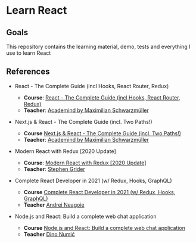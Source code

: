 # Learn React

## Goals

This repository contains the learning material, demo, tests and everything I use to learn React

## References

- React - The Complete Guide (incl Hooks, React Router, Redux)
  - **Course**: [React - The Complete Guide (incl Hooks, React Router, Redux)](https://www.udemy.com/course/react-the-complete-guide-incl-redux)
  - **Teacher**: [Academind by Maximilian Schwarzmüller](https://www.udemy.com/user/academind/)

- Next.js & React - The Complete Guide (incl. Two Paths!)
  - **Course** [Next.js & React - The Complete Guide (incl. Two Paths!)](https://www.udemy.com/course/nextjs-react-the-complete-guide)
  - **Teacher**: [Academind by Maximilian Schwarzmüller](https://www.udemy.com/user/academind/)

- Modern React with Redux [2020 Update]
  - **Course**: [Modern React with Redux [2020 Update]](https://www.udemy.com/course/react-redux/)
  - **Teacher**: [Stephen Grider](https://www.udemy.com/user/sgslo/)

- Complete React Developer in 2021 (w/ Redux, Hooks, GraphQL)
  - **Course** [Complete React Developer in 2021 (w/ Redux, Hooks, GraphQL)](https://www.udemy.com/course/complete-react-developer-zero-to-mastery)
  - **Teacher** [Andrei Neagoie](https://www.udemy.com/user/andrei-neagoie/)

- Node.js and React: Build a complete web chat application
  - **Course** [Node.js and React: Build a complete web chat application](https://www.udemy.com/course/build-a-complete-web-chat-application-with-nodejs-and-react/)
  - **Teacher** [Dino Numić](https://www.udemy.com/user/dino-numic/)
